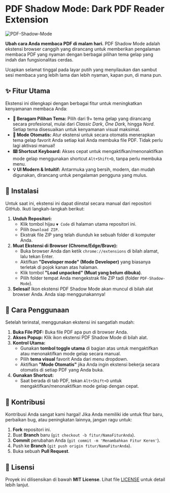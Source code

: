 # PDF Shadow Mode: Dark PDF Reader Extension

![PDF-Shadow-Mode](https://github.com/user-attachments/assets/81d0831a-d5d6-4119-9c0a-a379910aac2a)

**Ubah cara Anda membaca PDF di malam hari.** PDF Shadow Mode adalah ekstensi browser canggih yang dirancang untuk memberikan pengalaman membaca PDF yang nyaman dengan berbagai pilihan tema gelap yang indah dan fungsionalitas cerdas.

Ucapkan selamat tinggal pada layar putih yang menyilaukan dan sambut sesi membaca yang lebih lama dan lebih nyaman, kapan pun, di mana pun.

## ✨ Fitur Utama

Ekstensi ini dilengkapi dengan berbagai fitur untuk meningkatkan kenyamanan membaca Anda:

* **🎨 Beragam Pilihan Tema:** Pilih dari 9+ tema gelap yang dirancang secara profesional, mulai dari _Classic Dark_, _One Dark_, hingga _Nord_. Setiap tema disesuaikan untuk kenyamanan visual maksimal.
* **🚀 Mode Otomatis:** Atur ekstensi untuk secara otomatis menerapkan tema gelap favorit Anda setiap kali Anda membuka file PDF. Tidak perlu lagi aktivasi manual!
* **⌨️ Shortcut Keyboard:** Akses cepat untuk mengaktifkan/menonaktifkan mode gelap menggunakan shortcut `Alt+Shift+D`, tanpa perlu membuka menu.
* **💡 UI Modern & Intuitif:** Antarmuka yang bersih, modern, dan mudah digunakan, dirancang untuk pengalaman pengguna yang mulus.

## 🚀 Instalasi

Untuk saat ini, ekstensi ini dapat diinstal secara manual dari repositori GitHub. Ikuti langkah-langkah berikut:

1. **Unduh Repositori:**
   * Klik tombol hijau `▼ Code` di halaman utama repositori ini.
   * Pilih `Download ZIP`.
   * Ekstrak file ZIP yang telah diunduh ke sebuah folder di komputer Anda.
2. **Muat Ekstensi di Browser (Chrome/Edge/Brave):**
   * Buka browser Anda dan ketik `chrome://extensions` di bilah alamat, lalu tekan Enter.
   * Aktifkan **"Developer mode" (Mode Developer)** yang biasanya terletak di pojok kanan atas halaman.
   * Klik tombol **"Load unpacked" (Muat yang belum dibuka)**.
   * Pilih folder tempat Anda mengekstrak file ZIP tadi (folder `PDF-Shadow-Mode`).
3. **Selesai!**
    Ikon ekstensi PDF Shadow Mode akan muncul di bilah alat browser Anda. Anda siap menggunakannya!

## 📖 Cara Penggunaan

Setelah terinstal, menggunakan ekstensi ini sangatlah mudah:

1. **Buka File PDF:** Buka file PDF apa pun di browser Anda.
2. **Akses Popup:** Klik ikon ekstensi PDF Shadow Mode di bilah alat.
3. **Kontrol Utama:**
   * Gunakan **tombol toggle utama** di bagian atas untuk mengaktifkan atau menonaktifkan mode gelap secara manual.
   * Pilih **tema visual** favorit Anda dari menu dropdown.
   * Aktifkan **"Mode Otomatis"** jika Anda ingin ekstensi bekerja secara otomatis di setiap PDF yang Anda buka.
4. **Gunakan Shortcut:**
   * Saat berada di tab PDF, tekan `Alt+Shift+D` untuk mengaktifkan/menonaktifkan mode gelap dengan cepat.

## 🤝 Kontribusi

Kontribusi Anda sangat kami hargai! Jika Anda memiliki ide untuk fitur baru, perbaikan bug, atau peningkatan lainnya, jangan ragu untuk:

1. **Fork** repositori ini.
2. Buat **Branch** baru (`git checkout -b fitur/NamaFiturAnda`).
3. **Commit** perubahan Anda (`git commit -m 'Menambahkan Fitur Keren'`).
4. Push ke **Branch** (`git push origin fitur/NamaFiturAnda`).
5. Buka sebuah **Pull Request**.

## 📜 Lisensi

Proyek ini dilisensikan di bawah **MIT License**. Lihat file [LICENSE](LICENSE) untuk detail lebih lanjut.